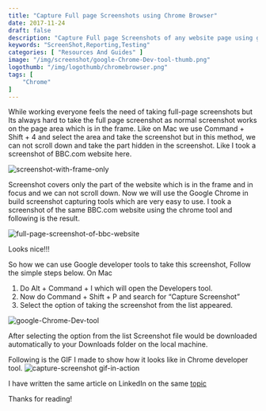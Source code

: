 ```yaml
---
title: "Capture Full page Screenshots using Chrome Browser"
date: 2017-11-24
draft: false
description: "Capture Full page Screenshots of any website page using google chrome developer tools."
keywords: "ScreenShot,Reporting,Testing"
categories: [ "Resources And Guides" ]
image: "/img/screenshot/google-Chrome-Dev-tool-thumb.png"
logothumb: "/img/logothumb/chromebrowser.png"
tags: [
    "Chrome"
]
---
```


While working everyone feels the need of taking full-page screenshots but Its always hard to take the full page screenshot as normal screenshot works on the page area which is in the frame. Like on Mac we use Command + Shift + 4 and select the area and take the screenshot but in this method, we can not scroll down and take the part hidden in the screenshot. Like I took a screenshot of BBC.com website here.

![screenshot-with-frame-only](/img/screenshot/screenshot-taken-for-frame-only.png)

Screenshot covers only the part of the website which is in the frame and in focus and we can not scroll down.
Now we will use the Google Chrome in build screenshot capturing tools which are very easy to use. I took a screenshot of the same BBC.com website using the chrome tool and following is the result.

![full-page-screenshot-of-bbc-website](/img/screenshot/full-page-screenshot-of-bbc-website.png)

Looks nice!!!

So how we can use Google developer tools to take this screenshot, Follow the simple steps below.
On Mac
1. Do Alt + Command + I which will open the Developers tool.
2. Now do Command + Shift + P and search for “Capture Screenshot”
3. Select the option of taking the screenshot from the list appeared.

![google-Chrome-Dev-tool](/img/screenshot/google-Chrome-Dev-tool.png)

After selecting the option from the list Screenshot file would be downloaded automatically to your Downloads folder on the local machine.

Following is the GIF I made to show how it looks like in Chrome developer tool.
![capture-screenshot gif-in-action](/img/screenshot/capture-screenshot.gif)

I have written the same article on LinkedIn on the same [topic](https://www.linkedin.com/pulse/capture-full-page-screenshots-pawan-garia)

Thanks for reading!
